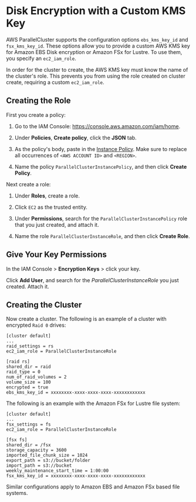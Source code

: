 # Disk Encryption with a Custom KMS Key<a name="tutorials_04_encrypted_kms_fs"></a>

AWS ParallelCluster supports the configuration options `ebs_kms_key_id` and `fsx_kms_key_id`\. These options allow you to provide a custom AWS KMS key for Amazon EBS Disk encryption or Amazon FSx for Lustre\. To use them, you specify an `ec2_iam_role`\.

In order for the cluster to create, the AWS KMS key must know the name of the cluster's role\. This prevents you from using the role created on cluster create, requiring a custom `ec2_iam_role`\.

## Creating the Role<a name="creating-the-role"></a>

First you create a policy:

1. Go to the IAM Console: [https://console\.aws\.amazon\.com/iam/home](https://console.aws.amazon.com/iam/home)\.

1. Under **Policies**, **Create policy**, click the **JSON** tab\.

1. As the policy's body, paste in the [Instance Policy](iam.md)\. Make sure to replace all occurrences of `<AWS ACCOUNT ID>` and `<REGION>`\.

1. Name the policy `ParallelClusterInstancePolicy`, and then click **Create Policy**\.

Next create a role:

1. Under **Roles**, create a role\.

1. Click `EC2` as the trusted entity\.

1. Under **Permissions**, search for the `ParallelClusterInstancePolicy` role that you just created, and attach it\.

1. Name the role `ParallelClusterInstanceRole`, and then click **Create Role**\.

## Give Your Key Permissions<a name="give-your-key-permissions"></a>

In the IAM Console > **Encryption Keys** > click your key\.

Click **Add User**, and search for the *ParallelClusterInstanceRole* you just created\. Attach it\.

## Creating the Cluster<a name="creating-the-cluster"></a>

Now create a cluster\. The following is an example of a cluster with encrypted `Raid 0` drives:

```
[cluster default]
...
raid_settings = rs
ec2_iam_role = ParallelClusterInstanceRole

[raid rs]
shared_dir = raid
raid_type = 0
num_of_raid_volumes = 2
volume_size = 100
encrypted = true
ebs_kms_key_id = xxxxxxxx-xxxx-xxxx-xxxx-xxxxxxxxxxxx
```

The following is an example with the Amazon FSx for Lustre file system:

```
[cluster default]
...
fsx_settings = fs
ec2_iam_role = ParallelClusterInstanceRole

[fsx fs]
shared_dir = /fsx
storage_capacity = 3600
imported_file_chunk_size = 1024
export_path = s3://bucket/folder
import_path = s3://bucket
weekly_maintenance_start_time = 1:00:00
fsx_kms_key_id = xxxxxxxx-xxxx-xxxx-xxxx-xxxxxxxxxxxx
```

Similar configurations apply to Amazon EBS and Amazon FSx based file systems\.